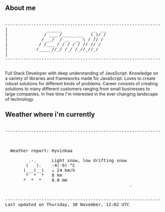 ## About me

<pre>

--------------------------------------------------------------------------------------
|			    ______            _  __
|			   / ____/____ ___   (_)/ /
|			  / __/  / __ `__ \ / // / 
|			 / /___ / / / / / // // /  
|			/_____//_/ /_/ /_//_//_/   
|                           
--------------------------------------------------------------------------------------

</pre>

Full Stack Developer with deep understanding of JavaScript. Knowledge on a variety of libraries and frameworks made for JavaScript. Loves to create robust solutions for different kinds of problems. Career consists of creating solutions to many different customers ranging from small businesses to large companies. In free time I'm interested in the ever changing landscape of technology. 



## Weather where i'm currently  

<pre>

--------------------------------------------------------------------------------------


 
  Weather report: Hyvinkaa  
    
         .-.      Light snow, low drifting snow  
        (   ).    -4(-9) °C  
       (___(__)   ↓ 24 km/h  
        *  *  *   8 km  
       *  *  *    0.0 mm  
                                                .


--------------------------------------------------------------------------------------
Last updated on Thursday, 30 November, 12:02 UTC
</pre>
